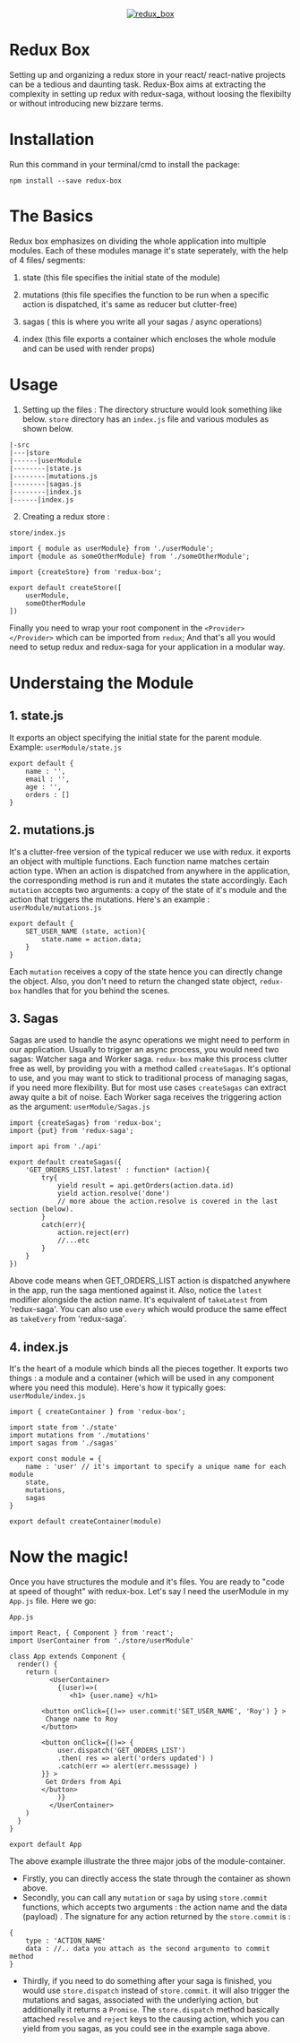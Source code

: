 <p align="center"><a href="#" target="_blank">
	<img src="https://image.ibb.co/e4Nce6/redux_box.png" alt="redux_box" border="0">
</a></p>

# Redux Box
Setting up and organizing a redux store in your react/ react-native projects can be a tedious and daunting task. 
Redux-Box aims at extracting the complexity in setting up redux with redux-saga, without loosing the flexibilty or without introducing new bizzare terms.

# Installation
Run this command in your terminal/cmd to install the package:
```
npm install --save redux-box
```

# The Basics

Redux box emphasizes on dividing the whole application into multiple modules. Each of these modules manage it's state seperately, with the help of 4 files/ segments:

1. state 
(this  file specifies the initial state of the module)

2. mutations 
(this file specifies the function to be run when a specific action is dispatched, it's same as reducer but clutter-free)

3. sagas 
( this is where you write all your sagas / async operations)

4. index 
(this file exports a container which encloses the whole module and can be used with render props)

# Usage
1. Setting up the files :
 The  directory structure would look something like below. `store` directory has an `index.js` file and various modules as shown below.

```
|-src
|---|store
|------|userModule
|--------|state.js
|--------|mutations.js
|--------|sagas.js
|--------|index.js
|------|index.js
```

2. Creating a redux store : 

`store/index.js`
```
import { module as userModule} from './userModule';
import {module as someOtherModule} from './someOtherModule';

import {createStore} from 'redux-box';

export default createStore([
	userModule,
	someOtherModule
])
```

Finally you  need to wrap your root component in the `<Provider> </Provider>` which can be imported from `redux`;
And that's all you would need to setup redux and redux-saga for your application in a modular way.

# Understaing the Module
## 1. state.js
It exports an object specifying the initial state for the parent module.
Example:
`userModule/state.js`
```
export default {
	name : '',
	email : '',
	age : '',
	orders : []
}
```

## 2. mutations.js
It's a clutter-free version of the typical reducer we use with redux. it exports an object with multiple functions. Each function name matches certain action type. When an action is dispatched from anywhere in the application, the corresponding method is run and it mutates the state accordingly. Each `mutation` accepts two arguments: a copy of the state of it's module and the action that triggers the mutations. Here's an example : 
`userModule/mutations.js`

```
export default {
	SET_USER_NAME (state, action){
		state.name = action.data;
	}
}
```

Each `mutation` receives a copy of the state hence you can directly change the object. Also, you don't need to return the changed state object, `redux-box` handles that for you behind the scenes.

## 3. Sagas
Sagas are used to handle the async operations we might need to perform in our application. Usually to trigger an async process, you would need two sagas: Watcher saga and Worker saga. `redux-box` make this process clutter free as well, by providing you with a method called `createSagas`. It's optional to use, and you may want to stick to traditional process of managing sagas, if you need more flexibility. But for most use cases `createSagas` can extract away quite a bit of noise. Each Worker saga receives the triggering action as the argument:
`userModule/Sagas.js`
```
import {createSagas} from 'redux-box';
import {put} from 'redux-saga';

import api from './api'

export default createSagas({
	'GET_ORDERS_LIST.latest' : function* (action){
		try{
			yield result = api.getOrders(action.data.id)
			yield action.resolve('done')
			// more aboue the action.resolve is covered in the last section (below).
		}
		catch(err){
			action.reject(err)
			//...etc
		}
	}
})
```
Above code means when GET_ORDERS_LIST action is dispatched anywhere in the app, run the saga mentioned against it. Also, notice the `latest` modifier alongside the action name. It's equivalent of `takeLatest` from 'redux-saga'. You can also use `every` which would produce the same effect as `takeEvery` from 'redux-saga'.

## 4. index.js
It's the heart of a module which binds all the pieces together. It exports two things : a module and a container (which will be used in any component where you need this module).
Here's how it typically goes:
`userModule/index.js`
```
import { createContainer } from 'redux-box';

import state from './state'
import mutations from './mutations'
import sagas from './sagas'

export const module = {
	name : 'user' // it's important to specify a unique name for each module
	state,
	mutations,
	sagas
}

export default createContainer(module)

```

# Now the magic!
Once you have structures the module and it's files. You are ready to "code at speed of thought" with redux-box. Let's say I need the userModule in my `App.js` file. Here we go:

`App.js`
```
import React, { Component } from 'react';
import UserContainer from './store/userModule'

class App extends Component {
  render() {
    return (
          <UserContainer>
            {(user)=>(
               <h1> {user.name} </h1>

		<button onClick={()=> user.commit('SET_USER_NAME', 'Roy') } > 
		 Change name to Roy 
		</button>

		<button onClick={()=> {
			user.dispatch('GET_ORDERS_LIST')
			.then( res => alert('orders updated') )
			.catch(err => alert(err.messsage) )
		}} > 
		 Get Orders from Api
		</button>
            )}
          </UserContainer>
    )
  }
}

export default App
```

The above example illustrate the three major jobs of the module-container. 
- Firstly, you can directly access  the state through the container as shown above.
- Secondly, you can call any `mutation` or `saga` by using `store.commit` functions, which accepts two arguments : the action name and the data (payload) . The signature for any action returned by the `store.commit` is : 
```
{
	type : 'ACTION_NAME'
	data : //.. data you attach as the second argumento to commit method
}
```
- Thirdly, if you need to do something after your saga is finished, you would use `store.dispatch` instead of `store.commit`. it will also trigger the mutations and sagas, associated with the underlying action, but additionally it returns a `Promise`. The `store.dispatch` method basically attached `resolve` and `reject` keys to the causing action, which you can yield from you sagas, as you could see in the example saga above.
